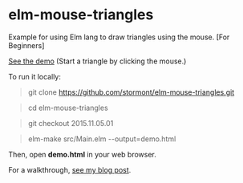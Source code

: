 # elm-mouse-triangles
Example for using Elm lang to draw triangles using the mouse. [For Beginners]

[See the demo](http://stormont.github.io/elm-mouse-triangles/demo.html) (Start a triangle by clicking the mouse.)

To run it locally:

> git clone https://github.com/stormont/elm-mouse-triangles.git
 
> cd elm-mouse-triangles
 
> git checkout 2015.11.05.01
 
> elm-make src/Main.elm --output=demo.html

Then, open **demo.html** in your web browser.

For a walkthrough, [see my blog post](https://voyageintech.wordpress.com/2015/11/6/drawing-triangles-in-elm/).